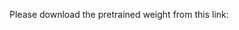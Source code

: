 Please download the pretrained weight from this link: [](https://drive.google.com/file/d/1M5KiI-lkSuQs57BJrDVXdMUDmA5vn7R-/view?usp=sharing)

